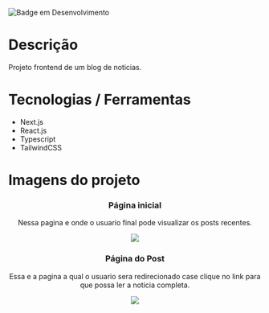 ![Badge em Desenvolvimento](http://img.shields.io/static/v1?label=STATUS&message=EM%20DESENVOLVIMENTO&color=GREEN&style=for-the-badge)
# Descrição
Projeto frontend de um blog de noticias.


# Tecnologias / Ferramentas
- Next.js
- React.js
- Typescript
- TailwindCSS


# Imagens do projeto

<div align="center">
  <h3 align="center">Página inicial</h3>
  <p>Nessa pagina e onde o usuario final pode visualizar os posts recentes.
  </p>
  <image src="https://raw.githubusercontent.com/TallysonFreitas/Blog-News/main/public/pagina-inicial.jpeg"/>
</div>

<div align="center">
  <h3 align="center">Página do Post</h3>
  <p>Essa e a pagina a qual o usuario sera redirecionado case clique no link para que possa ler a noticia completa.
  </p>
  <image src="https://raw.githubusercontent.com/TallysonFreitas/Blog-News/main/public/pagina-noticias.jpeg?raw=true"/>
</div>
